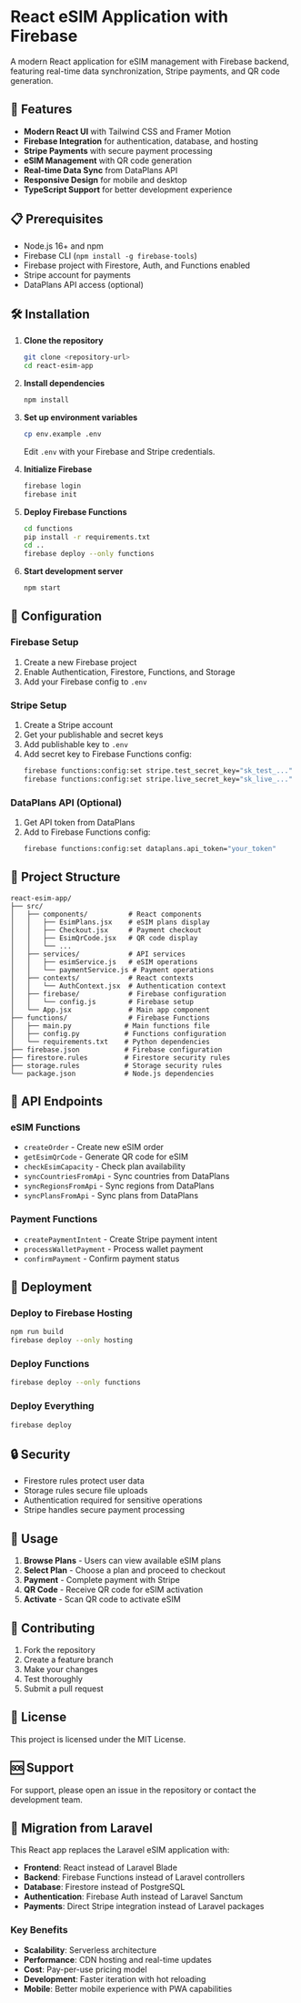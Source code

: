 # React eSIM Application with Firebase

A modern React application for eSIM management with Firebase backend, featuring real-time data synchronization, Stripe payments, and QR code generation.

## 🚀 Features

- **Modern React UI** with Tailwind CSS and Framer Motion
- **Firebase Integration** for authentication, database, and hosting
- **Stripe Payments** with secure payment processing
- **eSIM Management** with QR code generation
- **Real-time Data Sync** from DataPlans API
- **Responsive Design** for mobile and desktop
- **TypeScript Support** for better development experience

## 📋 Prerequisites

- Node.js 16+ and npm
- Firebase CLI (`npm install -g firebase-tools`)
- Firebase project with Firestore, Auth, and Functions enabled
- Stripe account for payments
- DataPlans API access (optional)

## 🛠️ Installation

1. **Clone the repository**
   ```bash
   git clone <repository-url>
   cd react-esim-app
   ```

2. **Install dependencies**
   ```bash
   npm install
   ```

3. **Set up environment variables**
   ```bash
   cp env.example .env
   ```
   Edit `.env` with your Firebase and Stripe credentials.

4. **Initialize Firebase**
   ```bash
   firebase login
   firebase init
   ```

5. **Deploy Firebase Functions**
   ```bash
   cd functions
   pip install -r requirements.txt
   cd ..
   firebase deploy --only functions
   ```

6. **Start development server**
   ```bash
   npm start
   ```

## 🔧 Configuration

### Firebase Setup

1. Create a new Firebase project
2. Enable Authentication, Firestore, Functions, and Storage
3. Add your Firebase config to `.env`

### Stripe Setup

1. Create a Stripe account
2. Get your publishable and secret keys
3. Add publishable key to `.env`
4. Add secret key to Firebase Functions config:
   ```bash
   firebase functions:config:set stripe.test_secret_key="sk_test_..."
   firebase functions:config:set stripe.live_secret_key="sk_live_..."
   ```

### DataPlans API (Optional)

1. Get API token from DataPlans
2. Add to Firebase Functions config:
   ```bash
   firebase functions:config:set dataplans.api_token="your_token"
   ```

## 📁 Project Structure

```
react-esim-app/
├── src/
│   ├── components/          # React components
│   │   ├── EsimPlans.jsx    # eSIM plans display
│   │   ├── Checkout.jsx     # Payment checkout
│   │   ├── EsimQrCode.jsx   # QR code display
│   │   └── ...
│   ├── services/            # API services
│   │   ├── esimService.js   # eSIM operations
│   │   └── paymentService.js # Payment operations
│   ├── contexts/            # React contexts
│   │   └── AuthContext.jsx  # Authentication context
│   ├── firebase/            # Firebase configuration
│   │   └── config.js        # Firebase setup
│   └── App.jsx              # Main app component
├── functions/               # Firebase Functions
│   ├── main.py             # Main functions file
│   ├── config.py           # Functions configuration
│   └── requirements.txt    # Python dependencies
├── firebase.json           # Firebase configuration
├── firestore.rules         # Firestore security rules
├── storage.rules           # Storage security rules
└── package.json            # Node.js dependencies
```

## 🔌 API Endpoints

### eSIM Functions

- `createOrder` - Create new eSIM order
- `getEsimQrCode` - Generate QR code for eSIM
- `checkEsimCapacity` - Check plan availability
- `syncCountriesFromApi` - Sync countries from DataPlans
- `syncRegionsFromApi` - Sync regions from DataPlans
- `syncPlansFromApi` - Sync plans from DataPlans

### Payment Functions

- `createPaymentIntent` - Create Stripe payment intent
- `processWalletPayment` - Process wallet payment
- `confirmPayment` - Confirm payment status

## 🚀 Deployment

### Deploy to Firebase Hosting

```bash
npm run build
firebase deploy --only hosting
```

### Deploy Functions

```bash
firebase deploy --only functions
```

### Deploy Everything

```bash
firebase deploy
```

## 🔒 Security

- Firestore rules protect user data
- Storage rules secure file uploads
- Authentication required for sensitive operations
- Stripe handles secure payment processing

## 📱 Usage

1. **Browse Plans** - Users can view available eSIM plans
2. **Select Plan** - Choose a plan and proceed to checkout
3. **Payment** - Complete payment with Stripe
4. **QR Code** - Receive QR code for eSIM activation
5. **Activate** - Scan QR code to activate eSIM

## 🤝 Contributing

1. Fork the repository
2. Create a feature branch
3. Make your changes
4. Test thoroughly
5. Submit a pull request

## 📄 License

This project is licensed under the MIT License.

## 🆘 Support

For support, please open an issue in the repository or contact the development team.

## 🔄 Migration from Laravel

This React app replaces the Laravel eSIM application with:

- **Frontend**: React instead of Laravel Blade
- **Backend**: Firebase Functions instead of Laravel controllers
- **Database**: Firestore instead of PostgreSQL
- **Authentication**: Firebase Auth instead of Laravel Sanctum
- **Payments**: Direct Stripe integration instead of Laravel packages

### Key Benefits

- **Scalability**: Serverless architecture
- **Performance**: CDN hosting and real-time updates
- **Cost**: Pay-per-use pricing model
- **Development**: Faster iteration with hot reloading
- **Mobile**: Better mobile experience with PWA capabilities
